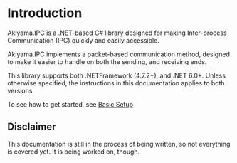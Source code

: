 # Introduction

Akiyama.IPC is a .NET-based C# library designed for making Inter-process Communication (IPC) quickly and easily accessible.

Akiyama.IPC implements a packet-based communication method, designed to make it easier to handle on both the sending, and receiving ends.

This library supports both .NETFramework (4.7.2+), and .NET 6.0+. Unless otherwise specified, the instructions in this documentation applies to both versions.

To see how to get started, see [Basic Setup](docs/basic-setup.md)

## Disclaimer

This documentation is still in the process of being written, so not everything is covered yet. It is being worked on, though.